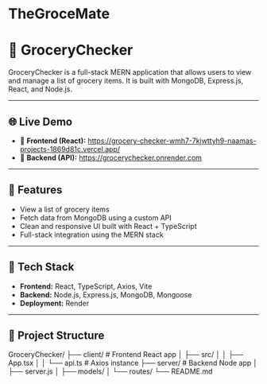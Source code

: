 # TheGroceMate
# 🛒 GroceryChecker

GroceryChecker is a full-stack MERN application that allows users to view and manage a list of grocery items. It is built with MongoDB, Express.js, React, and Node.js.

---

## 🌐 Live Demo

- 🔗 **Frontend (React):** https://grocery-checker-wmh7-7kjwttyh9-naamas-projects-1869d81c.vercel.app/
- 🔗 **Backend (API):** https://grocerychecker.onrender.com


---

## 🚀 Features

- View a list of grocery items
- Fetch data from MongoDB using a custom API
- Clean and responsive UI built with React + TypeScript
- Full-stack integration using the MERN stack

---

## 🧰 Tech Stack

- **Frontend:** React, TypeScript, Axios, Vite
- **Backend:** Node.js, Express.js, MongoDB, Mongoose
- **Deployment:** Render

---

## 📁 Project Structure

GroceryChecker/
├── client/ # Frontend React app
│ ├── src/
│ │ ├── App.tsx
│ │ └── api.ts # Axios instance
├── server/ # Backend Node app
│ ├── server.js
│ ├── models/
│ └── routes/
└── README.md
